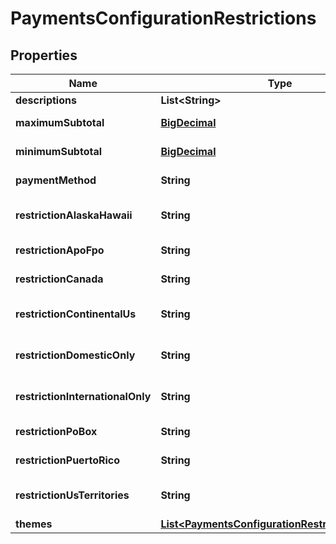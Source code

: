 
# PaymentsConfigurationRestrictions

## Properties
Name | Type | Description | Notes
------------ | ------------- | ------------- | -------------
**descriptions** | **List&lt;String&gt;** |  |  [optional]
**maximumSubtotal** | [**BigDecimal**](BigDecimal.md) | Maximum subtotal |  [optional]
**minimumSubtotal** | [**BigDecimal**](BigDecimal.md) | Minimum subtotal |  [optional]
**paymentMethod** | **String** | Payment method |  [optional]
**restrictionAlaskaHawaii** | **String** | Alaska and Hawaii restriction |  [optional]
**restrictionApoFpo** | **String** | APO/FPO restriction |  [optional]
**restrictionCanada** | **String** | Canada restriction |  [optional]
**restrictionContinentalUs** | **String** | Continental US restriction |  [optional]
**restrictionDomesticOnly** | **String** | Domestic only restriction |  [optional]
**restrictionInternationalOnly** | **String** | International only restriction |  [optional]
**restrictionPoBox** | **String** | PO Box restriction |  [optional]
**restrictionPuertoRico** | **String** | Puerto Rico restriction |  [optional]
**restrictionUsTerritories** | **String** | US Territories restriction |  [optional]
**themes** | [**List&lt;PaymentsConfigurationRestrictionsTheme&gt;**](PaymentsConfigurationRestrictionsTheme.md) |  |  [optional]



